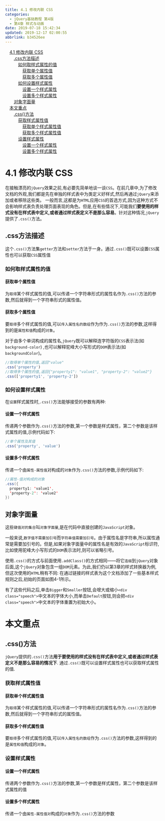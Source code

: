 ```yaml
---
title: 4.1 修改内联 CSS
categories: 
  - jQuery基础教程 第4版
  - 第4章 样式与动画
date: 2019-07-18 15:42:34
updated: 2019-12-17 02:00:55
abbrlink: b34526ee
---
```

<div id='my_toc'><a href="/ReadingNotes/b34526ee/#4-1-修改内联-CSS" class="header_1">4.1 修改内联 CSS</a>&nbsp;<br><a href="/ReadingNotes/b34526ee/#-css方法描述" class="header_2">.css方法描述</a>&nbsp;<br><a href="/ReadingNotes/b34526ee/#如何取样式属性的值" class="header_3">如何取样式属性的值</a>&nbsp;<br><a href="/ReadingNotes/b34526ee/#获取单个属性值" class="header_4">获取单个属性值</a>&nbsp;<br><a href="/ReadingNotes/b34526ee/#获取多个属性值" class="header_4">获取多个属性值</a>&nbsp;<br><a href="/ReadingNotes/b34526ee/#如何设置样式属性" class="header_3">如何设置样式属性</a>&nbsp;<br><a href="/ReadingNotes/b34526ee/#设置一个样式属性" class="header_4">设置一个样式属性</a>&nbsp;<br><a href="/ReadingNotes/b34526ee/#设置多个样式属性" class="header_4">设置多个样式属性</a>&nbsp;<br><a href="/ReadingNotes/b34526ee/#对象字面量" class="header_2">对象字面量</a>&nbsp;<br><a href="/ReadingNotes/b34526ee/#本文重点" class="header_1">本文重点</a>&nbsp;<br><a href="/ReadingNotes/b34526ee/#-css-方法" class="header_2">.css()方法</a>&nbsp;<br><a href="/ReadingNotes/b34526ee/#获取样式属性值" class="header_3">获取样式属性值</a>&nbsp;<br><a href="/ReadingNotes/b34526ee/#获取单个样式属性值" class="header_4">获取单个样式属性值</a>&nbsp;<br><a href="/ReadingNotes/b34526ee/#获取多个样式属性值" class="header_4">获取多个样式属性值</a>&nbsp;<br><a href="/ReadingNotes/b34526ee/#设置样式属性" class="header_3">设置样式属性</a>&nbsp;<br><a href="/ReadingNotes/b34526ee/#设置一个样式属性" class="header_4">设置一个样式属性</a>&nbsp;<br><a href="/ReadingNotes/b34526ee/#设置多个样式属性" class="header_4">设置多个样式属性</a>&nbsp;<br></div>
<style>.header_1{margin-left: 1em;}.header_2{margin-left: 2em;}.header_3{margin-left: 3em;}.header_4{margin-left: 4em;}.header_5{margin-left: 5em;}.header_6{margin-left: 6em;}</style>
<!--more-->
<script>if (navigator.platform.search('arm')==-1){document.getElementById('my_toc').style.display = 'none';}var e,p = document.getElementsByTagName('p');while (p.length>0) {e = p[0];e.parentElement.removeChild(e);}</script>

<!--end-->
<!--SSTStart-->
# 4.1 修改内联 CSS #
<!--SSTStop-->
在接触漂亮的`jQuery`效果之前,有必要先简单地谈一谈`CSS`。在前几章中,为了修改文档的外观,我们都是先在单独的样式表中为类定义好样式,然后再通过`jQuery`来添加或者移除这些类。
一般而言,这都是为`HTML`应用`CSS`的首选方式,因为这种方式不会影响样式表负责处理页面表现的角色。但是,在有些情况下,可能我们**要使用的样式没有在样式表中定义,或者通过样式表定义不是那么容易**。针对这种情况,`jQuery`提供了`.css()`方法。
## .css方法描述 ##
这个`.css()`方法集`getter`方法和`setter`方法于一身。通过`.css()`既可以设置`CSS`属性也可以获取`CSS`属性值
### 如何取样式属性的值 ###
#### 获取单个属性值 ####
为`取得`某个样式属性的值,可以传递一个字符串形式的属性名作为`.css()`方法的参数,然后就得到一个字符串形式的属性值。
#### 获取多个属性值 ####
要`取得`多个样式属性的值,可以`传入属性名的数组`作为作为`.css()`方法的参数,这样得到的是`属性和值`构成的`对象`。

对于由多个单词构成的属性名,`jQuery`既可以解释连字符版的`CSS`表示法(如`background-color`) ,也可以解释驼峰大小写形式的`DOM`表示法(如`backgroundColor`)。
```javascript
//取得单个属性的值,返回"value" 
.css('property') 
//取得多个属性的值,返回{"property1": "value1", "property-2": "value2"} 
.css(['property1', 'property-2']) 
```
### 如何设置样式属性 ###
在`设置`样式属性时,`.css()`方法能够接受的参数有两种:
#### 设置一个样式属性 ####
传递两个参数作为`.css()`方法的参数,第一个参数是样式属性，第二个参数是该样式属性的值,示例代码如下:
```javascript
//单个属性及其值 
.css('property', 'value') 
```
#### 设置多个样式属性 ####
传递一个由`属性-属性值`对构成的`对象`作为`.css()`方法的参数,示例代码如下:
```java
//属性-值对构成的对象 
.css({ 
  property1: 'value1', 
  'property-2': 'value2' 
}) 
```
## 对象字面量 ##
这些`键值对的集合`叫`对象字面量`,是在代码中直接创建的`JavaScript`对象。

一般来说,`数字值不需要加引号`而`字符串值需要加引号`。由于属性名是字符串,所以属性通常是需要加引号的。但是,如果对象字面量中的属性名是有效的`JavaScript`标识符,比如使用驼峰大小写形式的`DOM`表示法时,则可以省略引号。

使用`.css()`的方式与前面使用`.addClass()`的方式相同——将它`连缀`到`jQuery`对象后面,这个`jQuery`对象包含一组`DOM`元素。为此,我们仍以第3章的样式转换器为例,但这次使用的`HTML`稍有不同:
在通过链接的样式表为这个文档添加了一些基本样式规则之后,初始的页面如图4-1所示。

有了这些代码之后,单击`Bigger`和`Smaller`按钮,会增大或缩小`<div class="speech">`中文本的字体大小,而单击`Default`按钮,则会把`<div class="speech">`中文本的字体重置为初始大小。
<!--SSTStart-->
# 本文重点 #
## .css()方法 ##
`jQuery`提供的`.css()`方法**用于要使用的样式没有在样式表中定义,或者通过样式表定义不是那么容易的情况下**.
通过`.css()`既可以设置样式属性也可以获取样式属性的值.
### 获取样式属性值 ###
#### 获取单个样式属性值 ####
为`取得`某个样式属性的值,可以传递一个字符串形式的属性名作为`.css()`方法的参数,然后就得到一个字符串形式的属性值。
#### 获取多个样式属性值 ####
要`取得`多个样式属性的值,可以`传入属性名的数组`作为`.css()`方法的参数,这样得到的是`属性和值`构成的`对象`。
### 设置样式属性 ###
#### 设置一个样式属性 ####
传递两个参数作为`.css()`方法的参数,第一个参数是样式属性，第二个参数是该样式属性的值
#### 设置多个样式属性 ####
传递一个由`属性-属性值对`构成的`对象`作为`.css()`方法的参数
<!--SSTStop-->

